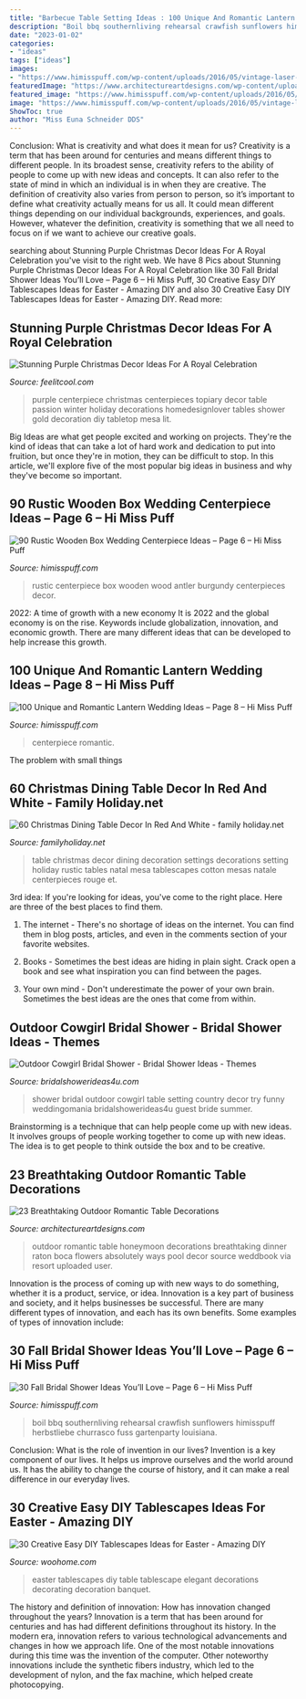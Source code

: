 ```yaml
---
title: "Barbecue Table Setting Ideas : 100 Unique And Romantic Lantern Wedding Ideas – Page 8 – Hi Miss Puff"
description: "Boil bbq southernliving rehearsal crawfish sunflowers himisspuff herbstliebe churrasco fuss gartenparty louisiana"
date: "2023-01-02"
categories:
- "ideas"
tags: ["ideas"]
images:
- "https://www.himisspuff.com/wp-content/uploads/2016/05/vintage-laser-cut-lanterns-wedding-centerpiece.jpg"
featuredImage: "https://www.architectureartdesigns.com/wp-content/uploads/2014/01/2167-630x843.jpg"
featured_image: "https://www.himisspuff.com/wp-content/uploads/2016/05/vintage-laser-cut-lanterns-wedding-centerpiece.jpg"
image: "https://www.himisspuff.com/wp-content/uploads/2016/05/vintage-laser-cut-lanterns-wedding-centerpiece.jpg"
ShowToc: true
author: "Miss Euna Schneider DDS"
---
```



Conclusion: What is creativity and what does it mean for us?
Creativity is a term that has been around for centuries and means different things to different people. In its broadest sense, creativity refers to the ability of people to come up with new ideas and concepts. It can also refer to the state of mind in which an individual is in when they are creative. The definition of creativity also varies from person to person, so it’s important to define what creativity actually means for us all. It could mean different things depending on our individual backgrounds, experiences, and goals. However, whatever the definition, creativity is something that we all need to focus on if we want to achieve our creative goals.

	

		
searching about Stunning Purple Christmas Decor Ideas For A Royal Celebration you've visit to the right web. We have 8 Pics about Stunning Purple Christmas Decor Ideas For A Royal Celebration like 30 Fall Bridal Shower Ideas You’ll Love – Page 6 – Hi Miss Puff, 30 Creative Easy DIY Tablescapes Ideas for Easter - Amazing DIY and also 30 Creative Easy DIY Tablescapes Ideas for Easter - Amazing DIY. Read more:
		
    
## Stunning Purple Christmas Decor Ideas For A Royal Celebration

<img loading=lazy src="http://feelitcool.com/wp-content/uploads/2015/12/purple-table-centerpiece.jpg" onerror="this.onerror=null;this.src='https://tse1.mm.bing.net/th?id=OIP.Kjuh0dpZ5RFEEqHpxp1XLAHaKP&amp;pid=15.1';" alt="Stunning Purple Christmas Decor Ideas For A Royal Celebration">

_Source: feelitcool.com_

>purple centerpiece christmas centerpieces topiary decor table passion winter holiday decorations homedesignlover tables shower gold decoration diy tabletop mesa lit. 

	

Big Ideas are what get people excited and working on projects. They're the kind of ideas that can take a lot of hard work and dedication to put into fruition, but once they're in motion, they can be difficult to stop. In this article, we'll explore five of the most popular big ideas in business and why they've become so important.

    
## 90 Rustic Wooden Box Wedding Centerpiece Ideas – Page 6 – Hi Miss Puff

<img loading=lazy src="https://www.himisspuff.com/wp-content/uploads/2016/07/Rustic-Wood-and-Antler-Centerpiece-with-Burgundy-Dahlias-e1577155334422.jpg" onerror="this.onerror=null;this.src='https://tse2.mm.bing.net/th?id=OIP.Llqaj-njeY62iqFywA-V2wHaLH&amp;pid=15.1';" alt="90 Rustic Wooden Box Wedding Centerpiece Ideas – Page 6 – Hi Miss Puff">

_Source: himisspuff.com_

>rustic centerpiece box wooden wood antler burgundy centerpieces decor. 

	

2022: A time of growth with a new economy
It is 2022 and the global economy is on the rise. Keywords include globalization, innovation, and economic growth. There are many different ideas that can be developed to help increase this growth.

    
## 100 Unique And Romantic Lantern Wedding Ideas – Page 8 – Hi Miss Puff

<img loading=lazy src="https://www.himisspuff.com/wp-content/uploads/2016/05/vintage-laser-cut-lanterns-wedding-centerpiece.jpg" onerror="this.onerror=null;this.src='https://tse1.mm.bing.net/th?id=OIP.TSKjya0HmIK7xI2SYPe6IAHaLW&amp;pid=15.1';" alt="100 Unique and Romantic Lantern Wedding Ideas – Page 8 – Hi Miss Puff">

_Source: himisspuff.com_

>centerpiece romantic. 

	

The problem with small things
 

    
## 60 Christmas Dining Table Decor In Red And White - Family Holiday.net

<img loading=lazy src="http://www.familyholiday.net/wp-content/uploads/2015/11/Christmas-Dining-Table-Decor-In-Red-And-White-161.jpg" onerror="this.onerror=null;this.src='https://tse1.mm.bing.net/th?id=OIP.iIZzKm94pBmMJ7PDGrXp1AHaLH&amp;pid=15.1';" alt="60 Christmas Dining Table Decor In Red And White - family holiday.net">

_Source: familyholiday.net_

>table christmas decor dining decoration settings decorations setting holiday rustic tables natal mesa tablescapes cotton mesas natale centerpieces rouge et. 

	

3rd idea:
If you're looking for ideas, you've come to the right place. Here are three of the best places to find them.
1. The internet - There's no shortage of ideas on the internet. You can find them in blog posts, articles, and even in the comments section of your favorite websites.

2. Books - Sometimes the best ideas are hiding in plain sight. Crack open a book and see what inspiration you can find between the pages.

3. Your own mind - Don't underestimate the power of your own brain. Sometimes the best ideas are the ones that come from within.

    
## Outdoor Cowgirl Bridal Shower - Bridal Shower Ideas - Themes

<img loading=lazy src="https://www.bridalshowerideas4u.com/wp-content/uploads/2016/03/cowgirl-bridal-shower-guest-table-setting-outdoor-530x796.jpg" onerror="this.onerror=null;this.src='https://tse3.mm.bing.net/th?id=OIP.Eg72jZFx6ZnwPxpdSPUcaAHaLH&amp;pid=15.1';" alt="Outdoor Cowgirl Bridal Shower - Bridal Shower Ideas - Themes">

_Source: bridalshowerideas4u.com_

>shower bridal outdoor cowgirl table setting country decor try funny weddingomania bridalshowerideas4u guest bride summer. 

	

Brainstorming is a technique that can help people come up with new ideas. It involves groups of people working together to come up with new ideas. The idea is to get people to think outside the box and to be creative.

    
## 23 Breathtaking Outdoor Romantic Table Decorations

<img loading=lazy src="https://www.architectureartdesigns.com/wp-content/uploads/2014/01/2167-630x843.jpg" onerror="this.onerror=null;this.src='https://tse1.mm.bing.net/th?id=OIP.mi1eScQ2WDsKAPykJb54BQHaJ6&amp;pid=15.1';" alt="23 Breathtaking Outdoor Romantic Table Decorations">

_Source: architectureartdesigns.com_

>outdoor romantic table honeymoon decorations breathtaking dinner raton boca flowers absolutely ways pool decor source weddbook via resort uploaded user. 

	

Innovation is the process of coming up with new ways to do something, whether it is a product, service, or idea. Innovation is a key part of business and society, and it helps businesses be successful. There are many different types of innovation, and each has its own benefits. Some examples of types of innovation include:

    
## 30 Fall Bridal Shower Ideas You’ll Love – Page 6 – Hi Miss Puff

<img loading=lazy src="https://www.himisspuff.com/wp-content/uploads/2017/07/Fall-Bridal-Shower-Idea-30.jpg" onerror="this.onerror=null;this.src='https://tse3.mm.bing.net/th?id=OIP.Yae2MBef_bGeM8L9EQH2xgHaLH&amp;pid=15.1';" alt="30 Fall Bridal Shower Ideas You’ll Love – Page 6 – Hi Miss Puff">

_Source: himisspuff.com_

>boil bbq southernliving rehearsal crawfish sunflowers himisspuff herbstliebe churrasco fuss gartenparty louisiana. 

	

Conclusion: What is the role of invention in our lives?
Invention is a key component of our lives. It helps us improve ourselves and the world around us. It has the ability to change the course of history, and it can make a real difference in our everyday lives.

    
## 30 Creative Easy DIY Tablescapes Ideas For Easter - Amazing DIY

<img loading=lazy src="http://www.woohome.com/wp-content/uploads/2014/04/diy-easter-Tablescapes-29.jpg" onerror="this.onerror=null;this.src='https://tse1.mm.bing.net/th?id=OIP.AsJUDdlIds12Y_V6ajYffQHaJ3&amp;pid=15.1';" alt="30 Creative Easy DIY Tablescapes Ideas for Easter - Amazing DIY">

_Source: woohome.com_

>easter tablescapes diy table tablescape elegant decorations decorating decoration banquet. 

	

The history and definition of innovation: How has innovation changed throughout the years?
Innovation is a term that has been around for centuries and has had different definitions throughout its history. In the modern era, innovation refers to various technological advancements and changes in how we approach life. One of the most notable innovations during this time was the invention of the computer. Other noteworthy innovations include the synthetic fibers industry, which led to the development of nylon, and the fax machine, which helped create photocopying.

